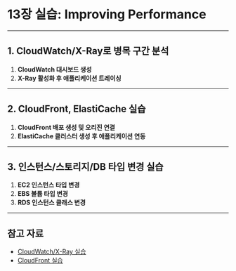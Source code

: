 # 13장 실습: Improving Performance

---

## 1. CloudWatch/X-Ray로 병목 구간 분석

1. **CloudWatch 대시보드 생성**
2. **X-Ray 활성화 후 애플리케이션 트레이싱**

---

## 2. CloudFront, ElastiCache 실습

1. **CloudFront 배포 생성 및 오리진 연결**
2. **ElastiCache 클러스터 생성 후 애플리케이션 연동**

---

## 3. 인스턴스/스토리지/DB 타입 변경 실습

1. **EC2 인스턴스 타입 변경**
2. **EBS 볼륨 타입 변경**
3. **RDS 인스턴스 클래스 변경**

---

## 참고 자료

- [CloudWatch/X-Ray 실습](https://docs.aws.amazon.com/ko_kr/AmazonCloudWatch/latest/monitoring/CloudWatch_Dashboards.html)
- [CloudFront 실습](https://docs.aws.amazon.com/ko_kr/AmazonCloudFront/latest/DeveloperGuide/GettingStarted.html)
